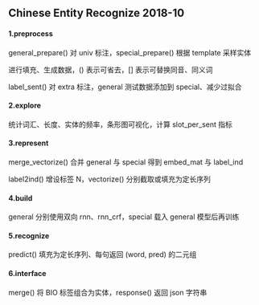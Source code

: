 ## Chinese Entity Recognize 2018-10

#### 1.preprocess

general_prepare() 对 univ 标注，special_prepare() 根据 template 采样实体

进行填充、生成数据，() 表示可省去，[] 表示可替换同音、同义词

label_sent() 对 extra 标注，general 测试数据添加到 special、减少过拟合

#### 2.explore

统计词汇、长度、实体的频率，条形图可视化，计算 slot_per_sent 指标

#### 3.represent

merge_vectorize() 合并 general 与 special 得到 embed_mat 与 label_ind

label2ind() 增设标签 N，vectorize() 分别截取或填充为定长序列

#### 4.build

general 分别使用双向 rnn、rnn_crf，special 载入 general 模型后再训练

#### 5.recognize

predict() 填充为定长序列、每句返回 (word, pred) 的二元组

#### 6.interface

merge() 将 BIO 标签组合为实体，response() 返回 json 字符串